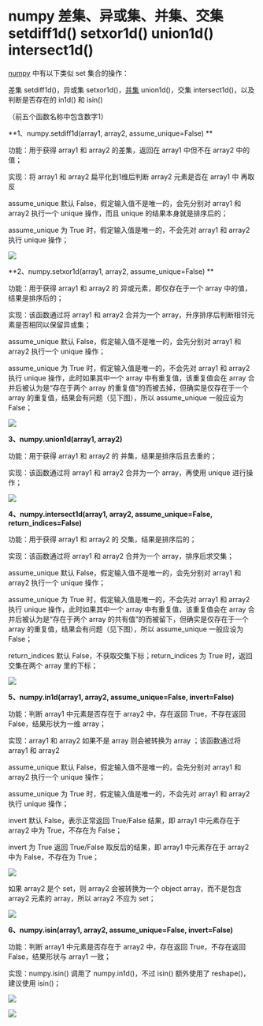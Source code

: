 # numpy 差集、异或集、并集、交集 setdiff1d() setxor1d() union1d() intersect1d()

[numpy](https://so.csdn.net/so/search?q=numpy&spm=1001.2101.3001.7020) 中有以下类似 set 集合的操作：

差集 setdiff1d()，异或集 setxor1d()，[并集](https://so.csdn.net/so/search?q=并集&spm=1001.2101.3001.7020) union1d()，交集 intersect1d()，以及判断是否存在的 in1d() 和 isin()

（前五个函数名称中包含数字1）

**1、numpy.setdiff1d(array1, array2, assume_unique=False) **

功能：用于获得 array1 和 array2 的差集，返回在 array1 中但不在 array2 中的值；

实现：将 array1 和 array2 扁平化到1维后判断 array2 元素是否在 array1 中 再取反

assume_unique 默认 False，假定输入值不是唯一的，会先分别对 array1 和 array2 执行一个 unique 操作，而且 unique 的结果本身就是排序后的；

assume_unique 为 True 时，假定输入值是唯一的，不会先对 array1 和 array2 执行 unique 操作；

![](https://fjjwhjwd3p.feishu.cn/space/api/box/stream/download/asynccode/?code=NjhmMWYyNTM0MTYzYzUxZTViZGU3ZDI3NGM0YTM0MWVfUDdHazh3dHNwUFVBZ2dnTDhNYVg5M2VMd0loNWthOUtfVG9rZW46Ym94Y250R1JOSndCanFGa3dERGxWMjRQV2hkXzE2NTY0NzM0NDA6MTY1NjQ3NzA0MF9WNA)

**2、numpy.setxor1d(array1, array2, assume_unique=False) **

功能：用于获得 array1 和 array2 的 异或元素，即仅存在于一个 array 中的值，结果是排序后的；

实现：该函数通过将 array1 和 array2 合并为一个 array，升序排序后判断相邻元素是否相同以保留异或集；

assume_unique 默认 False，假定输入值不是唯一的，会先分别对 array1 和 array2 执行一个 unique 操作；

assume_unique 为 True 时，假定输入值是唯一的，不会先对 array1 和 array2 执行 unique 操作，此时如果其中一个 array 中有重复值，该重复值会在 array 合并后被认为是“存在于两个 array 的重复值”的而被去掉，但确实是仅存在于一个 array 的重复值，结果会有问题（见下图），所以 assume_unique 一般应设为 False；

![](https://fjjwhjwd3p.feishu.cn/space/api/box/stream/download/asynccode/?code=N2E3YzU1OTRkMTExMWFmNjc1YzFhZDU3YjE1MmFjYWJfNjJiVXZpUVZaTDRia0FiVnhoWGVvYzI4R1hYM0xkZDZfVG9rZW46Ym94Y251aExBN3J5UGtndlMxbTVoeUJkN2NkXzE2NTY0NzM0NDA6MTY1NjQ3NzA0MF9WNA)

**3、numpy.union1d(array1, array2)**

功能：用于获得 array1 和 array2 的 并集，结果是排序后且去重的；

实现：该函数通过将 array1 和 array2 合并为一个 array，再使用 unique 进行操作；

![](https://fjjwhjwd3p.feishu.cn/space/api/box/stream/download/asynccode/?code=NTFmZGRhOGUxNTUyOTQ1MTA2ODBiZjNiOTU0MTY0ZjdfczdOV3lzT0VNMTlCWG1kOTJxTHh5YUVUMXdyckI3WmJfVG9rZW46Ym94Y25wekRWT1p1aEo2dHFHWVY2RHdJdWhoXzE2NTY0NzM0NDA6MTY1NjQ3NzA0MF9WNA)

**4、numpy.intersect1d(array1, array2, assume_unique=False, return_indices=False)**

功能：用于获得 array1 和 array2 的 交集，结果是排序后的；

实现：该函数通过将 array1 和 array2 合并为一个 array，排序后求交集；

assume_unique 默认 False，假定输入值不是唯一的，会先分别对 array1 和 array2 执行一个 unique 操作；

assume_unique 为 True 时，假定输入值是唯一的，不会先对 array1 和 array2 执行 unique 操作，此时如果其中一个 array 中有重复值，该重复值会在 array 合并后被认为是“存在于两个 array 的共有值”的而被留下，但确实是仅存在于一个 array 的重复值，结果会有问题（见下图），所以 assume_unique 一般应设为 False；

return_indices 默认 False，不获取交集下标；return_indices 为 True 时，返回交集在两个 array 里的下标；

![](https://fjjwhjwd3p.feishu.cn/space/api/box/stream/download/asynccode/?code=ZDJlMTRlNzk4ODQxMmQ3NzRiYjc5Mzk1MjUyNjdhNzVfYTRlWGc3Smpldm1UR09zZDdITk9FNmRJR3gyZHAzcExfVG9rZW46Ym94Y243aGZtZjFvNFhhMjVLN2I2Q1BGQWRlXzE2NTY0NzM0NDA6MTY1NjQ3NzA0MF9WNA)

**5、numpy.in1d(array1, array2, assume_unique=False, invert=False)**

功能：判断 array1 中元素是否存在于 array2 中，存在返回 True，不存在返回 False，结果形状为一维 array；

实现：array1 和 array2 如果不是 array 则会被转换为 array ；该函数通过将 array1 和 array2

assume_unique 默认 False，假定输入值不是唯一的，会先分别对 array1 和 array2 执行一个 unique 操作；

assume_unique 为 True 时，假定输入值是唯一的，不会先对 array1 和 array2 执行 unique 操作；

invert 默认 False，表示正常返回 True/False 结果，即 array1 中元素存在于 array2 中为 True，不存在为 False；

invert 为 True 返回 True/False 取反后的结果，即 array1 中元素存在于 array2 中为 False，不存在为 True；

![](https://fjjwhjwd3p.feishu.cn/space/api/box/stream/download/asynccode/?code=NWMyZjFiMmI2ZDQ5OTRmMWM5MWRiZDRlZjE3OTJiNmJfamNsbkFyYldyRGhvdXhJZE5IZTFob1I4cTkyQ3MybjVfVG9rZW46Ym94Y25mNEt1R0dla3Jrb21OdmdiRW5sT1RmXzE2NTY0NzM0NDA6MTY1NjQ3NzA0MF9WNA)

如果 array2 是个 set，则 array2 会被转换为一个 object array，而不是包含 array2 元素的 array，所以 array2 不应为 set；

![](https://fjjwhjwd3p.feishu.cn/space/api/box/stream/download/asynccode/?code=MmRlYzI1ZWQ0YmUzYjE5NDAyYTMwOWQzMDYxNjJiMjlfbzNZV0Zxa0p5Z3JNZkRWM0FGb2piVXNFSVJnNzY1WFpfVG9rZW46Ym94Y25mdjJPZHg4eGV1d3pJbnlrOGZSd1VlXzE2NTY0NzM0NDA6MTY1NjQ3NzA0MF9WNA)

**6、numpy.isin(array1, array2, assume_unique=False, invert=False)**

功能：判断 array1 中元素是否存在于 array2 中，存在返回 True，不存在返回 False，结果形状与 array1 一致；

实现：numpy.isin() 调用了 numpy.in1d()，不过 isin() 额外使用了 reshape()，建议使用 isin()；

![](https://fjjwhjwd3p.feishu.cn/space/api/box/stream/download/asynccode/?code=ZjBjZTA1MzU0OTBmOGZlYmU4ZWNlZTIwYmRhZjk2YTRfOUtvWFZvRFBhdEFXNE5hQzNrSGlxekh1c1dDTks3SXNfVG9rZW46Ym94Y25STFp4bmFDQkZ3TllsZHVzRmo2RnBkXzE2NTY0NzM0NDA6MTY1NjQ3NzA0MF9WNA)

![](https://fjjwhjwd3p.feishu.cn/space/api/box/stream/download/asynccode/?code=YTFkYTU5NDc5ZTliODQ0N2FjMGE5NThhNjU4NzQ3ZjdfYmVjNlBVSFdPdUxPWk14YURaVXRTb1hzTlQ2R3BGSm1fVG9rZW46Ym94Y25oUmRicTlQOHY0SkdKOENIUUZidXpjXzE2NTY0NzM0NDA6MTY1NjQ3NzA0MF9WNA)

